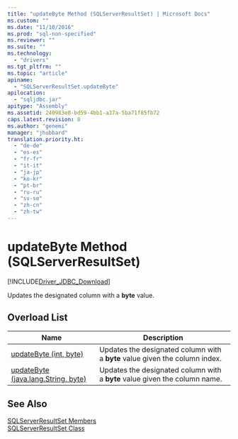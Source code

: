 ```yaml
---
title: "updateByte Method (SQLServerResultSet) | Microsoft Docs"
ms.custom: ""
ms.date: "11/10/2016"
ms.prod: "sql-non-specified"
ms.reviewer: ""
ms.suite: ""
ms.technology: 
  - "drivers"
ms.tgt_pltfrm: ""
ms.topic: "article"
apiname: 
  - "SQLServerResultSet.updateByte"
apilocation: 
  - "sqljdbc.jar"
apitype: "Assembly"
ms.assetid: 240983e8-bd59-4bb1-a37a-5ba71f85fb72
caps.latest.revision: 8
ms.author: "genemi"
manager: "jhubbard"
translation.priority.ht: 
  - "de-de"
  - "es-es"
  - "fr-fr"
  - "it-it"
  - "ja-jp"
  - "ko-kr"
  - "pt-br"
  - "ru-ru"
  - "sv-se"
  - "zh-cn"
  - "zh-tw"
---
```

# updateByte Method (SQLServerResultSet)
[!INCLUDE[Driver_JDBC_Download](../../../connect/jdbc/includes)]

  Updates the designated column with a **byte** value.  
  
## Overload List  
  
|Name|Description|  
|----------|-----------------|  
|[updateByte (int, byte)](../../../connect/jdbc/reference/updatebyte-method--int--byte-.md)|Updates the designated column with a **byte** value given the column index.|  
|[updateByte (java.lang.String, byte)](../../../connect/jdbc/reference/updatebyte-method--java.lang.string--byte-.md)|Updates the designated column with a **byte** value given the column name.|  
  
## See Also  
 [SQLServerResultSet Members](../../../connect/jdbc/reference/sqlserverresultset-members.md)   
 [SQLServerResultSet Class](../../../connect/jdbc/reference/sqlserverresultset-class.md)  
  
  
